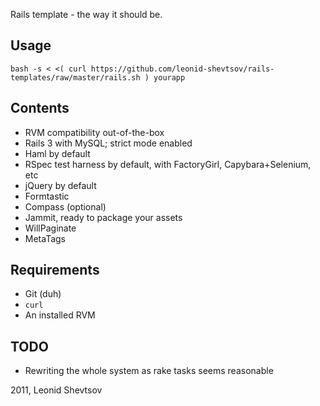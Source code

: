 Rails template - the way it should be.

## Usage

    bash -s < <( curl https://github.com/leonid-shevtsov/rails-templates/raw/master/rails.sh ) yourapp

## Contents

* RVM compatibility out-of-the-box
* Rails 3 with MySQL; strict mode enabled
* Haml by default
* RSpec test harness by default, with FactoryGirl, Capybara+Selenium, etc
* jQuery by default
* Formtastic
* Compass (optional)
* Jammit, ready to package your assets
* WillPaginate
* MetaTags

## Requirements

* Git (duh)
* `curl`
* An installed RVM

## TODO

* Rewriting the whole system as rake tasks seems reasonable

2011, Leonid Shevtsov

